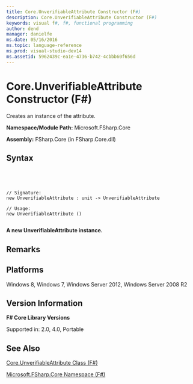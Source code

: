 ```yaml
---
title: Core.UnverifiableAttribute Constructor (F#)
description: Core.UnverifiableAttribute Constructor (F#)
keywords: visual f#, f#, functional programming
author: dend
manager: danielfe
ms.date: 05/16/2016
ms.topic: language-reference
ms.prod: visual-studio-dev14
ms.assetid: 5962439c-ea1e-4736-b742-4cbbb60f656d 
---
```


# Core.UnverifiableAttribute Constructor (F#)

Creates an instance of the attribute.

**Namespace/Module Path:** Microsoft.FSharp.Core

**Assembly:** FSharp.Core (in FSharp.Core.dll)


## Syntax



```




// Signature:
new UnverifiableAttribute : unit -> UnverifiableAttribute

// Usage:
new UnverifiableAttribute ()


```




**A new UnverifiableAttribute instance.**
## Remarks

## Platforms
Windows 8, Windows 7, Windows Server 2012, Windows Server 2008 R2


## Version Information
**F# Core Library Versions**

Supported in: 2.0, 4.0, Portable




## See Also
[Core.UnverifiableAttribute Class &#40;F&#35;&#41;](Core.UnverifiableAttribute-Class-%5BFSharp%5D.md)

[Microsoft.FSharp.Core Namespace &#40;F&#35;&#41;](Microsoft.FSharp.Core-Namespace-%5BFSharp%5D.md)

